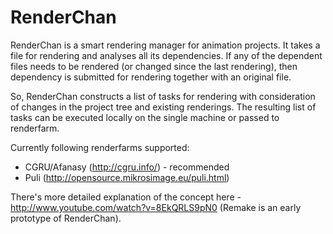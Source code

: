 RenderChan
==========

RenderChan is a smart rendering manager for animation projects. It takes a file for rendering  and analyses all its dependencies. If any of the dependent files needs to be rendered (or changed since the last rendering), then dependency is submitted for rendering together with an original file.

So, RenderChan constructs a list of tasks for rendering with consideration of changes in the project tree and existing renderings. The resulting list of tasks can be executed locally on the single machine or passed to renderfarm.

Currently following renderfarms supported:
 * CGRU/Afanasy (http://cgru.info/) - recommended
 * Puli (http://opensource.mikrosimage.eu/puli.html)

There's more detailed explanation of the concept here - http://www.youtube.com/watch?v=8EkQRLS9pN0 (Remake is an early prototype of RenderChan).﻿
